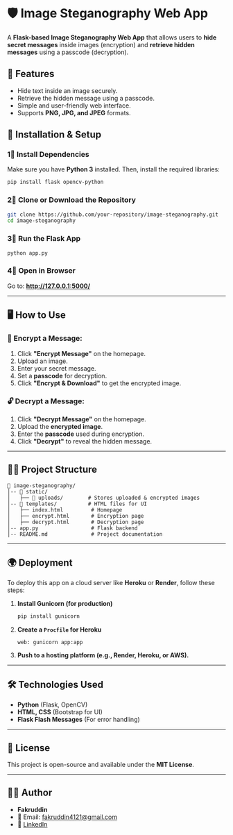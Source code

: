 # 🛡️ Image Steganography Web App

A **Flask-based Image Steganography Web App** that allows users to **hide secret messages** inside images (encryption) and **retrieve hidden messages** using a passcode (decryption).  

## 🚀 Features
- Hide text inside an image securely.
- Retrieve the hidden message using a passcode.
- Simple and user-friendly web interface.
- Supports **PNG, JPG, and JPEG** formats.

## 📌 Installation & Setup
### 1⃣ Install Dependencies  
Make sure you have **Python 3** installed. Then, install the required libraries:

```bash
pip install flask opencv-python
```

### 2⃣ Clone or Download the Repository  
```bash
git clone https://github.com/your-repository/image-steganography.git
cd image-steganography
```

### 3⃣ Run the Flask App  
```bash
python app.py
```

### 4⃣ Open in Browser  
Go to: **http://127.0.0.1:5000/**  

---

## 🖥️ How to Use
### 🔐 Encrypt a Message:
1. Click **"Encrypt Message"** on the homepage.
2. Upload an image.
3. Enter your secret message.
4. Set a **passcode** for decryption.
5. Click **"Encrypt & Download"** to get the encrypted image.

### 🔓 Decrypt a Message:
1. Click **"Decrypt Message"** on the homepage.
2. Upload the **encrypted image**.
3. Enter the **passcode** used during encryption.
4. Click **"Decrypt"** to reveal the hidden message.

---

## 💁‍♂️ Project Structure
```
📂 image-steganography/
│-- 📂 static/
│   ├── 📂 uploads/        # Stores uploaded & encrypted images
│-- 📂 templates/          # HTML files for UI
│   ├── index.html         # Homepage
│   ├── encrypt.html       # Encryption page
│   ├── decrypt.html       # Decryption page
│-- app.py                 # Flask backend
│-- README.md              # Project documentation
```

---

## 🌍 Deployment
To deploy this app on a cloud server like **Heroku** or **Render**, follow these steps:

1. **Install Gunicorn (for production)**  
   ```bash
   pip install gunicorn
   ```
2. **Create a `Procfile` for Heroku**  
   ```
   web: gunicorn app:app
   ```
3. **Push to a hosting platform (e.g., Render, Heroku, or AWS).**

---

## 🛠️ Technologies Used
- **Python** (Flask, OpenCV)
- **HTML, CSS** (Bootstrap for UI)
- **Flask Flash Messages** (For error handling)

---

## 🐜 License
This project is open-source and available under the **MIT License**.

---

## 👨‍💻 Author
- **Fakruddin**
- 💎 Email: fakruddin4121@gmail.com
- 🔗 [LinkedIn](https://linkedin.com/in/your-profile)

